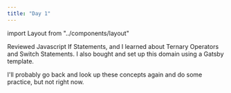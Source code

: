 ```yaml
---
title: "Day 1"
---
```


import Layout from "../components/layout"

<Layout>

Reviewed Javascript If Statements, and I learned about Ternary Operators
and Switch Statements. I also bought and set up this domain using a Gatsby template.

 I'll probably go back and look up these concepts again and do some practice, but not right now.

</Layout>
